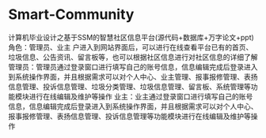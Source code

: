 # Smart-Community
计算机毕业设计之基于SSM的智慧社区信息平台(源代码+数据库+万字论文+ppt)角色：管理员、业主  户进入到网站界面后，可以进行在线查看平台已有的首页、垃圾信息、公告资讯、留言板等，也可以根据社区信息进行对社区信息的详细了解  管理员：管理员通过登录窗口进行填写自己的账号信息，信息编辑完成后登录进入到系统操作界面，并且根据需求可以对个人中心、业主管理、报事报修管理、表扬信息管理、投诉信息管理、垃圾分类管理、垃圾信息管理、留言板、系统管理等功能模块进行在线编辑及维护等操作  业主：业主通过登录窗口进行填写自己的账号信息，信息编辑完成后登录进入到系统操作界面，并且根据需求可以对个人中心、报事报修管理、表扬信息管理、投诉信息管理等功能模块进行在线编辑及维护等操作
